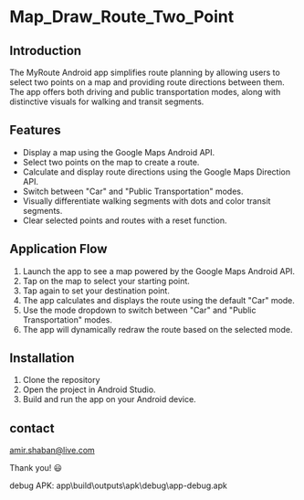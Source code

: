 # Map_Draw_Route_Two_Point
## Introduction
The MyRoute Android app simplifies route planning by allowing users to select two points on a map and providing route directions between them. The app offers both driving and public transportation modes, along with distinctive visuals for walking and transit segments.

## Features

- Display a map using the Google Maps Android API.
- Select two points on the map to create a route.
- Calculate and display route directions using the Google Maps Direction API.
- Switch between "Car" and "Public Transportation" modes.
- Visually differentiate walking segments with dots and color transit segments.
- Clear selected points and routes with a reset function.

## Application Flow

1. Launch the app to see a map powered by the Google Maps Android API.
2. Tap on the map to select your starting point.
3. Tap again to set your destination point.
4. The app calculates and displays the route using the default "Car" mode.
5. Use the mode dropdown to switch between "Car" and "Public Transportation" modes.
6. The app will dynamically redraw the route based on the selected mode.

## Installation

1. Clone the repository
2. Open the project in Android Studio.
3. Build and run the app on your Android device.

## contact
amir.shaban@live.com

Thank you! :smiley:

debug APK: app\build\outputs\apk\debug\app-debug.apk
